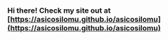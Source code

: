 ### Hi there! Check my site out at [https://asicosilomu.github.io/asicosilomu](https://asicosilomu.github.io/asicosilomu)

